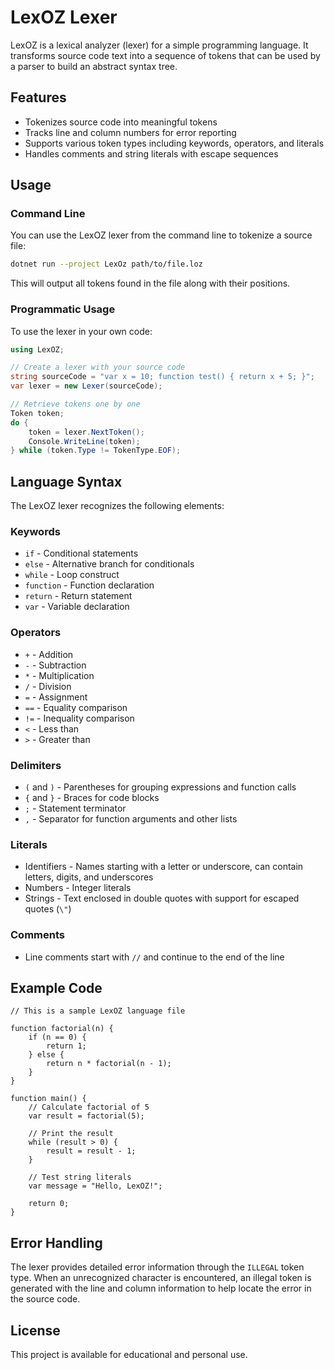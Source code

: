 # LexOZ Lexer

LexOZ is a lexical analyzer (lexer) for a simple programming language. It transforms source code text into a sequence of tokens that can be used by a parser to build an abstract syntax tree.

## Features

- Tokenizes source code into meaningful tokens
- Tracks line and column numbers for error reporting
- Supports various token types including keywords, operators, and literals
- Handles comments and string literals with escape sequences

## Usage

### Command Line

You can use the LexOZ lexer from the command line to tokenize a source file:

```bash
dotnet run --project LexOz path/to/file.loz
```

This will output all tokens found in the file along with their positions.

### Programmatic Usage

To use the lexer in your own code:

```csharp
using LexOZ;

// Create a lexer with your source code
string sourceCode = "var x = 10; function test() { return x + 5; }";
var lexer = new Lexer(sourceCode);

// Retrieve tokens one by one
Token token;
do {
    token = lexer.NextToken();
    Console.WriteLine(token);
} while (token.Type != TokenType.EOF);
```

## Language Syntax

The LexOZ lexer recognizes the following elements:

### Keywords

- `if` - Conditional statements
- `else` - Alternative branch for conditionals
- `while` - Loop construct
- `function` - Function declaration
- `return` - Return statement
- `var` - Variable declaration

### Operators

- `+` - Addition
- `-` - Subtraction
- `*` - Multiplication
- `/` - Division
- `=` - Assignment
- `==` - Equality comparison
- `!=` - Inequality comparison
- `<` - Less than
- `>` - Greater than

### Delimiters

- `(` and `)` - Parentheses for grouping expressions and function calls
- `{` and `}` - Braces for code blocks
- `;` - Statement terminator
- `,` - Separator for function arguments and other lists

### Literals

- Identifiers - Names starting with a letter or underscore, can contain letters, digits, and underscores
- Numbers - Integer literals
- Strings - Text enclosed in double quotes with support for escaped quotes (`\"`) 

### Comments

- Line comments start with `//` and continue to the end of the line

## Example Code

```
// This is a sample LexOZ language file

function factorial(n) {
    if (n == 0) {
        return 1;
    } else {
        return n * factorial(n - 1);
    }
}

function main() {
    // Calculate factorial of 5
    var result = factorial(5);
    
    // Print the result
    while (result > 0) {
        result = result - 1;
    }
    
    // Test string literals
    var message = "Hello, LexOZ!";
    
    return 0;
}
```

## Error Handling

The lexer provides detailed error information through the `ILLEGAL` token type. When an unrecognized character is encountered, an illegal token is generated with the line and column information to help locate the error in the source code.

## License

This project is available for educational and personal use.
